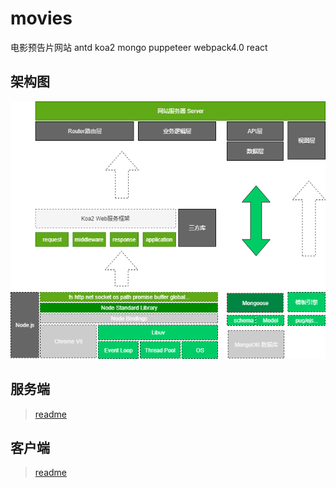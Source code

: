 # movies

电影预告片网站 antd koa2 mongo puppeteer webpack4.0 react

## 架构图

<p align="center">
  <img src="./server/server.png"/>
</p>

## 服务端

> [readme](./server/README.md)

## 客户端

> [readme](./client/README.md)
